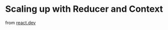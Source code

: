 # Scaling up with Reducer and Context

from [react.dev](https://react.dev/learn/scaling-up-with-reducer-and-context)
